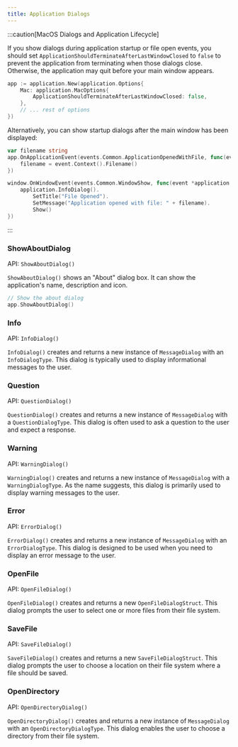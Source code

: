 ```yaml
---
title: Application Dialogs
---
```


:::caution[MacOS Dialogs and Application Lifecycle]

If you show dialogs during application startup or file open events, you should
set `ApplicationShouldTerminateAfterLastWindowClosed` to `false` to prevent the
application from terminating when those dialogs close. Otherwise, the
application may quit before your main window appears.

```go
app := application.New(application.Options{
    Mac: application.MacOptions{
        ApplicationShouldTerminateAfterLastWindowClosed: false,
    },
    // ... rest of options
})
```

Alternatively, you can show startup dialogs after the main window has been
displayed:

```go
var filename string
app.OnApplicationEvent(events.Common.ApplicationOpenedWithFile, func(event *application.ApplicationEvent) {
    filename = event.Context().Filename()
})

window.OnWindowEvent(events.Common.WindowShow, func(event *application.WindowEvent) {
    application.InfoDialog().
        SetTitle("File Opened").
        SetMessage("Application opened with file: " + filename).
        Show()
})
```

:::

### ShowAboutDialog

API: `ShowAboutDialog()`

`ShowAboutDialog()` shows an "About" dialog box. It can show the application's
name, description and icon.

```go
// Show the about dialog
app.ShowAboutDialog()
```

### Info

API: `InfoDialog()`

`InfoDialog()` creates and returns a new instance of `MessageDialog` with an
`InfoDialogType`. This dialog is typically used to display informational
messages to the user.

### Question

API: `QuestionDialog()`

`QuestionDialog()` creates and returns a new instance of `MessageDialog` with a
`QuestionDialogType`. This dialog is often used to ask a question to the user
and expect a response.

### Warning

API: `WarningDialog()`

`WarningDialog()` creates and returns a new instance of `MessageDialog` with a
`WarningDialogType`. As the name suggests, this dialog is primarily used to
display warning messages to the user.

### Error

API: `ErrorDialog()`

`ErrorDialog()` creates and returns a new instance of `MessageDialog` with an
`ErrorDialogType`. This dialog is designed to be used when you need to display
an error message to the user.

### OpenFile

API: `OpenFileDialog()`

`OpenFileDialog()` creates and returns a new `OpenFileDialogStruct`. This dialog
prompts the user to select one or more files from their file system.

### SaveFile

API: `SaveFileDialog()`

`SaveFileDialog()` creates and returns a new `SaveFileDialogStruct`. This dialog
prompts the user to choose a location on their file system where a file should
be saved.

### OpenDirectory

API: `OpenDirectoryDialog()`

`OpenDirectoryDialog()` creates and returns a new instance of `MessageDialog`
with an `OpenDirectoryDialogType`. This dialog enables the user to choose a
directory from their file system.
